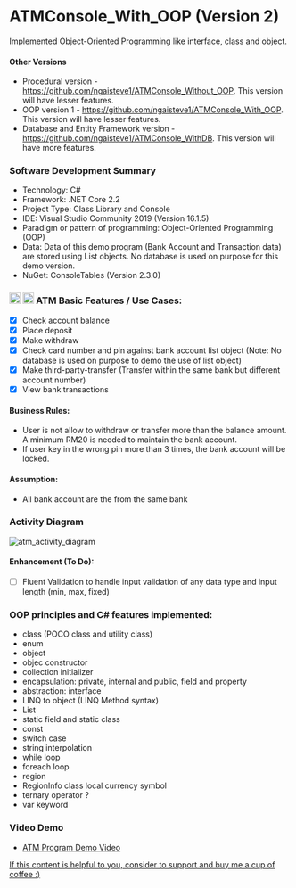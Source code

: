 # ATMConsole_With_OOP (Version 2)
Implemented Object-Oriented Programming like interface, class and object. 

#### Other Versions
- Procedural version - https://github.com/ngaisteve1/ATMConsole_Without_OOP. This version will have lesser features.
- OOP version 1 - https://github.com/ngaisteve1/ATMConsole_With_OOP. This version will have lesser features.
- Database and Entity Framework version - https://github.com/ngaisteve1/ATMConsole_WithDB. This version will have more features.

### Software Development Summary
- Technology: C#
- Framework: .NET Core 2.2
- Project Type: Class Library and Console
- IDE: Visual Studio Community 2019 (Version 16.1.5)
- Paradigm or pattern of programming: Object-Oriented Programming (OOP)
- Data: Data of this demo program (Bank Account and Transaction data) are stored using List objects. No database is used on purpose for this demo version.
- NuGet: ConsoleTables (Version 2.3.0)

### <img class="emoji" alt="atm" height="20" width="20" src="https://github.githubassets.com/images/icons/emoji/unicode/1f3e7.png"> <img class="emoji" alt="credit_card" height="20" width="20" src="https://github.githubassets.com/images/icons/emoji/unicode/1f4b3.png"> ATM Basic Features / Use Cases:
- [x] Check account balance
- [x] Place deposit
- [x] Make withdraw
- [x] Check card number and pin against bank account list object (Note: No database is used on purpose to demo the use of list object)
- [x] Make third-party-transfer (Transfer within the same bank but different account number)
- [x] View bank transactions

#### Business Rules:
- User is not allow to withdraw or transfer more than the balance amount. A minimum RM20 is needed to maintain the bank account.
- If user key in the wrong pin more than 3 times, the bank account will be locked.

#### Assumption:
- All bank account are the from the same bank

### Activity Diagram
![atm_activity_diagram](https://user-images.githubusercontent.com/21274590/53474610-8615c080-3aa8-11e9-99b2-b1cb32f7ec1c.png)


#### Enhancement (To Do):
- [ ] Fluent Validation to handle input validation of any data type and input length (min, max, fixed)

### OOP principles and C# features implemented:
- class (POCO class and utility class)
- enum
- object
- objec constructor
- collection initializer
- encapsulation: private, internal and public, field and property
- abstraction: interface
- LINQ to object (LINQ Method syntax)
- List
- static field and static class
- const
- switch case
- string interpolation
- while loop
- foreach loop
- region
- RegionInfo class local currency symbol
- ternary operator ?
- var keyword

### Video Demo
- [ATM Program Demo Video]()

[If this content is helpful to you, consider to support and buy me a cup of coffee :) ](https://ko-fi.com/V7V2PN67)
